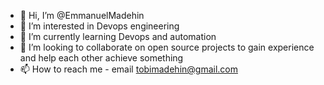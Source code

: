 - 👋 Hi, I’m @EmmanuelMadehin
- 👀 I’m interested in Devops engineering
- 🌱 I’m currently learning Devops and automation
- 💞️ I’m looking to collaborate on open source projects to gain experience and help each other achieve something
- 📫 How to reach me - email tobimadehin@gmail.com

<!---
EmmanuelMadehin/EmmanuelMadehin is a ✨ special ✨ repository because its `README.md` (this file) appears on your GitHub profile.
You can click the Preview link to take a look at your changes.
--->
